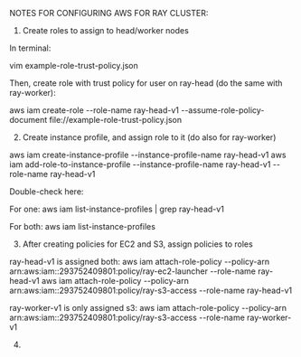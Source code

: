 NOTES FOR CONFIGURING AWS FOR RAY CLUSTER:

1. Create roles to assign to head/worker nodes

In terminal:

vim example-role-trust-policy.json

Then, create role with trust policy for user on ray-head (do the same with ray-worker):

aws iam create-role --role-name ray-head-v1 --assume-role-policy-document file://example-role-trust-policy.json

2. Create instance profile, and assign role to it (do also for ray-worker)

aws iam create-instance-profile --instance-profile-name ray-head-v1
aws iam add-role-to-instance-profile --instance-profile-name ray-head-v1 --role-name ray-head-v1

Double-check here: 

For one:
aws iam list-instance-profiles | grep ray-head-v1

For both:
aws iam list-instance-profiles

3. After creating policies for EC2 and S3, assign policies to roles

ray-head-v1 is assigned both:
aws iam attach-role-policy --policy-arn arn:aws:iam::293752409801:policy/ray-ec2-launcher --role-name ray-head-v1
aws iam attach-role-policy --policy-arn arn:aws:iam::293752409801:policy/ray-s3-access --role-name ray-head-v1

ray-worker-v1 is only assigned s3:
aws iam attach-role-policy --policy-arn arn:aws:iam::293752409801:policy/ray-s3-access --role-name ray-worker-v1


4. 
